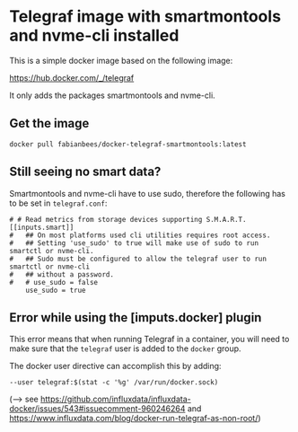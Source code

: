 # Telegraf image with smartmontools and nvme-cli installed

This is a simple docker image based on the following image:

https://hub.docker.com/_/telegraf

It only adds the packages smartmontools and nvme-cli.


## Get the image

```
docker pull fabianbees/docker-telegraf-smartmontools:latest
```


## Still seeing no smart data?

Smartmontools and nvme-cli have to use sudo, therefore the following has to be set in ```telegraf.conf```:

```
# # Read metrics from storage devices supporting S.M.A.R.T.
[[inputs.smart]]
#   ## On most platforms used cli utilities requires root access.
#   ## Setting 'use_sudo' to true will make use of sudo to run smartctl or nvme-cli.
#   ## Sudo must be configured to allow the telegraf user to run smartctl or nvme-cli
#   ## without a password.
#   # use_sudo = false
    use_sudo = true
```




## Error while using the [imputs.docker] plugin

This error means that when running Telegraf in a container, you will need to make sure that the ```telegraf``` user is added to the ```docker``` group.

The docker user directive can accomplish this by adding:

```
--user telegraf:$(stat -c '%g' /var/run/docker.sock)
```


(--> see https://github.com/influxdata/influxdata-docker/issues/543#issuecomment-960246264 and https://www.influxdata.com/blog/docker-run-telegraf-as-non-root/)